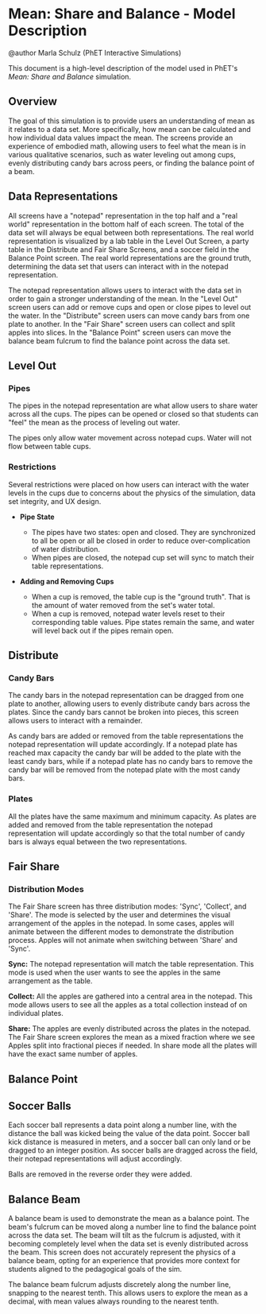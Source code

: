 # Mean: Share and Balance - Model Description

@author Marla Schulz (PhET Interactive Simulations)

This document is a high-level description of the model used in PhET's *Mean: Share and Balance* simulation.

## Overview

The goal of this simulation is to provide users an understanding of mean as it relates to a data set. More specifically,
how mean can be calculated and how individual data values impact the mean. The screens provide an experience of
embodied math, allowing users to feel what the mean is in various qualitative scenarios, such as water
leveling out among cups, evenly distributing candy bars across peers, or finding the balance point of a beam.

## Data Representations

All screens have a "notepad" representation in the top half and a "real world" representation in the bottom half of each screen. The total of the data set will always be
equal between both representations. The real world representation is visualized by a lab table in the Level Out Screen,
a party table in the Distribute and Fair Share Screens, and a soccer field in the Balance Point screen. The real world
representations are the ground truth, determining the data set that users can interact with in the notepad
representation.

The notepad representation allows users to interact with the data set in order to gain a stronger understanding of the
mean. In the "Level Out" screen users can add or remove cups and open or close pipes to level out the water. In the
"Distribute" screen users can move candy bars from one plate to another. In the "Fair Share" screen users can collect
and split apples into slices. In the "Balance Point" screen users can move the balance beam fulcrum to find the balance
point across the data set.

## Level Out

### Pipes

The pipes in the notepad representation are what allow users to share water across all the cups. The pipes can be opened
or closed so that students can "feel" the mean as the process of leveling out water.

The pipes only allow water movement across notepad cups. Water will not flow between table cups.

### Restrictions

Several restrictions were placed on how users can interact with the water levels in the cups due to concerns about the
physics of the simulation, data set integrity, and UX design.

- **Pipe State**
  - The pipes have two states: open and closed. They are synchronized to all be open or all be closed in order to reduce over-complication of water distribution.
  - When pipes are closed, the notepad cup set will sync to match their table representations.

- **Adding and Removing Cups**
  - When a cup is removed, the table cup is the "ground truth". That is the amount of water removed from the set's water total.
  - When a cup is removed, notepad water levels reset to their corresponding table values. Pipe states remain the same, and water will level back out if the pipes remain open.

## Distribute

### Candy Bars

The candy bars in the notepad representation can be dragged from one plate to another, allowing users to evenly
distribute candy bars across the plates. Since the candy bars cannot be broken into pieces, this screen allows users to
interact with a remainder.

As candy bars are added or removed from the table representations the notepad representation will update accordingly. If
a notepad plate has reached max capacity the candy bar will be added to the plate with the least candy bars, while if a
notepad plate has no candy bars to remove the candy bar will be removed from the notepad plate with the most candy bars.

### Plates

All the plates have the same maximum and minimum capacity. As plates are added and removed from the table representation
the notepad representation will update accordingly so that the total number of candy bars is always equal between the
two representations.

## Fair Share

### Distribution Modes

The Fair Share screen has three distribution modes: 'Sync', 'Collect', and 'Share'. The mode is selected by the user and
determines the visual arrangement of the apples in the notepad. In some cases, apples will animate between the different
modes to demonstrate the distribution process. Apples will not animate when switching between 'Share' and 'Sync'.

**Sync:**
The notepad representation will match the table representation. This mode is used when the user wants to see the apples
in the same arrangement as the table.

**Collect:**
All the apples are gathered into a central area in the notepad. This mode allows users to see all the apples as a total
collection instead of on individual plates.

**Share:**
The apples are evenly distributed across the plates in the notepad. The Fair Share screen explores the mean as a mixed
fraction where we see Apples split into fractional pieces if needed. In share mode all the plates will have the exact
same number of apples.

## Balance Point

## Soccer Balls

Each soccer ball represents a data point along a number line, with the distance the ball was kicked being the value of
the data point. Soccer ball kick distance is measured in meters, and a soccer ball can only land or be dragged to an
integer position. As soccer balls are dragged across the field, their notepad representations will adjust accordingly.

Balls are removed in the reverse order they were added. 

## Balance Beam

A balance beam is used to demonstrate the mean as a balance point. The beam's fulcrum can be moved along a number line
to find the balance point across the data set. The beam will tilt as the fulcrum is adjusted, with it becoming
completely level when the data set is evenly distributed across the beam. This screen does not accurately represent the
physics of a balance beam, opting for an experience that provides more context for students aligned to the pedagogical
goals of the sim.

The balance beam fulcrum adjusts discretely along the number line, snapping to the nearest tenth. This allows users to
explore the mean as a decimal, with mean values always rounding to the nearest tenth.